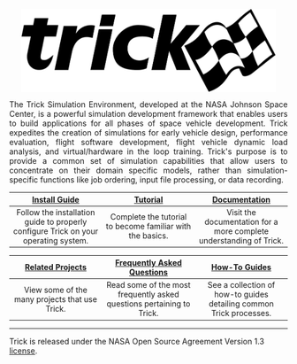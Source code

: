 <p align=center>
<img src="images/TrickLogo.png" alt="TrickLogo" height="150" align="center" />
</p>
<p align=justify>
The Trick Simulation Environment, developed at the NASA Johnson Space Center, is a powerful simulation development framework that enables users to build applications for all phases of space vehicle development. Trick expedites the creation of simulations for early vehicle design, performance evaluation, flight software development, flight vehicle dynamic load analysis, and virtual/hardware in the loop training. Trick's purpose is to provide a common set of simulation capabilities that allow users to concentrate on their domain specific models, rather than simulation-specific functions like job ordering, input file processing, or data recording.
</p>

<table>
    <col width="33%">
    <col width="33%">
    <col width="33%">
    <thead>
        <tr>
            <th><a href="documentation/install_guide/Install-Guide">Install Guide</a></th>
            <th><a href="tutorial/Tutorial">Tutorial</a></th>
            <th><a href="documentation/Documentation-Home">Documentation</a></th>
        </tr>
    </thead>
    <tbody>
        <tr align="center">
            <td>Follow the installation guide to properly configure Trick on your operating system.</td>
            <td>Complete the tutorial to become familiar with the basics.</td>
            <td>Visit the documentation for a more complete understanding of Trick.</td>
        </tr>
    </tbody>
</table>

<table>
    <col width="33%">
    <col width="33%">
    <col width="33%">
    <thead>
        <tr>
            <th><a href="related_projects/Related-Projects">Related Projects</a></th>
            <th><a href="faq/FAQ">Frequently Asked Questions</a></th>
            <th><a href="howto_guides/How-To-Guides">How-To Guides</a></th>
        </tr>
    </thead>
    <tbody>
        <tr align="center">
            <td>View some of the many projects that use Trick.</td>
            <td>Read some of the most frequently asked questions pertaining to Trick.</td>
            <td>See a collection of how-to guides detailing common Trick processes.</td>
        </tr>
    </tbody>
</table>

<div>
<script async src="https://cse.google.com/cse.js?cx=002991838902665679636:ke6tevagg78"></script>
<div class="gcse-search"></div>
</div>

---

Trick is released under the NASA Open Source Agreement Version 1.3 [license](https://github.com/nasa/trick/blob/master/LICENSE).
